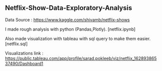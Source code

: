 ## Netflix-Show-Data-Exploratory-Analysis

Data Source : https://www.kaggle.com/shivamb/netflix-shows

I made rough analysis with python (Pandas,Plotly). [netflix.ipynb]

Also made visualization with tableau with sql query to make them easier. [netflix.sql]

Visualizations link : https://public.tableau.com/app/profile/sarad.pokleeb/viz/netflix_16289386537490/Dashboard1
